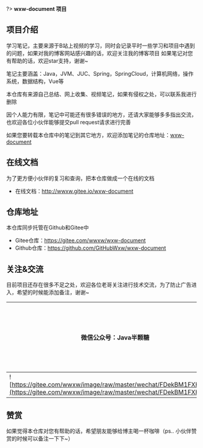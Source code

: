 ?> **wxw-document 项目**

## 项目介绍

学习笔记，主要来源于B站上视频的学习，同时会记录平时一些学习和项目中遇到的问题，如果对我的博客网站感兴趣的话，欢迎关注我的博客项目 
如果笔记对您有帮助的话，欢迎star支持，谢谢~

笔记主要涵盖：Java，JVM、JUC、Spring，SpringCloud，计算机网络，操作系统，数据结构，Vue等

本仓库有来源自己总结、网上收集、视频笔记，如果有侵权之处，可以联系我进行删除

因个人能力有限，笔记中可能还有很多错误的地方，还请大家能够多多指出交流，也欢迎各位小伙伴能够提交pull request请求进行完善

如果您要转载本仓库中的笔记到其它地方，欢迎添加笔记的仓库地址：[wxw-document](https://gitee.com/wwxw/wxw-document)  

## 在线文档

为了更方便小伙伴的复习和查询，把本仓库做成一个在线的文档

- 在线文档：http://wwxw.gitee.io/wxw-document

## 仓库地址

本仓库同步托管在Github和Gitee中

- Gitee仓库：https://gitee.com/wwxw/wxw-document
- Github仓库：https://github.com/GitHubWxw/wxw-document





## 关注&交流

目前项目还存在很多不足之处，欢迎各位老哥关注进行技术交流，为了防止广告进入，希望的时候能添加备注，谢谢~

| 微信公众号：Java半颗糖                                       | QQ群（加群备注：`Java半颗糖`）                               | QQ（加群备注：`Java半颗糖`）                                 |
| ------------------------------------------------------------ | ------------------------------------------------------------ | ------------------------------------------------------------ |
| ![https://gitee.com/wwxw/image/raw/master/wechat/FDekBM1FXHpH.jpg](https://gitee.com/wwxw/image/raw/master/wechat/FDekBM1FXHpH.jpg) | ![](https://gitee.com/wwxw/image/raw/master/document/cH*QjOR6J2je.png) | ![](https://gitee.com/wwxw/image/raw/master/document/ffdEwLm*zsfd.png) |



## 赞赏

如果觉得本仓库对您有帮助的话，希望朋友能够给博主喝一杯咖啡（ps.. 小伙伴赞赏的时候可以备注一下下~）

